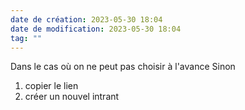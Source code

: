 ```yaml
---
date de création: 2023-05-30 18:04
date de modification: 2023-05-30 18:04
tag: ""
---
```

Dans le cas où on ne peut pas choisir à l'avance
Sinon
1. copier le lien
2. créer un nouvel intrant